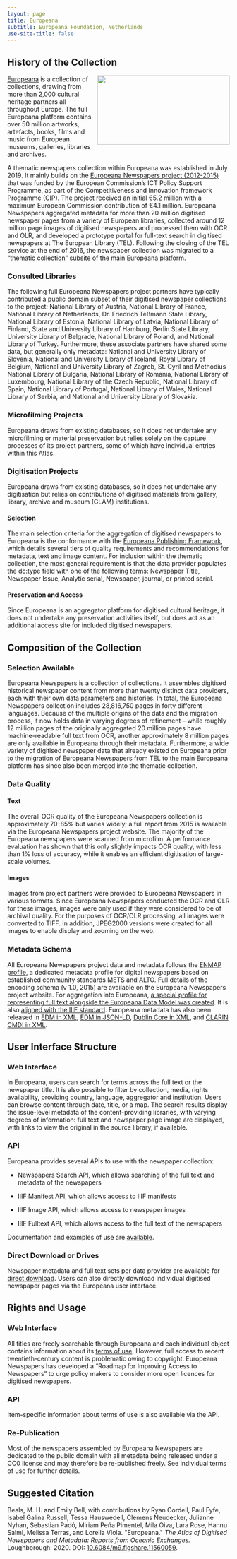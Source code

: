 ```yaml
---
layout: page
title: Europeana
subtitle: Europeana Foundation, Netherlands
use-site-title: false
---
```


## History of the Collection

<img src="http://www.europeana-newspapers.eu/wp-content/uploads/2013/09/europeana_newspapers_forwebsite1.jpg" width="300" height="157" align="right">[Europeana](https://www.europeana.eu) is a collection of collections,
drawing from more than 2,000 cultural heritage partners all throughout
Europe. The full Europeana platform contains over 50 million artworks,
artefacts, books, films and music from European museums, galleries,
libraries and archives.

A thematic newspapers collection within Europeana was established in
July 2019. It mainly builds on the [Europeana Newspapers project
(2012-2015)](http://www.europeana-newspapers.eu) that was funded by the
European Commission’s ICT Policy Support Programme, as part of the
Competitiveness and Innovation framework Programme (CIP). The project
received an initial €5.2 million with a maximum European Commission
contribution of €4.1 million. Europeana Newspapers aggregated metadata
for more than 20 million digitised newspaper pages from a variety of
European libraries, collected around 12 million page images of digitised
newspapers and processed them with OCR and OLR, and developed a
prototype portal for full-text search in digitised newspapers at The
European Library (TEL). Following the closing of the TEL service at the
end of 2016, the newspaper collection was migrated to a “thematic
collection” subsite of the main Europeana platform.

### Consulted Libraries

The following full Europeana Newspapers project partners have typically
contributed a public domain subset of their digitised newspaper
collections to the project: National Library of Austria, National
Library of France, National Library of Netherlands, Dr. Friedrich
Teßmann State Library, National Library of Estonia, National Library of
Latvia, National Library of Finland, State and University Library of
Hamburg, Berlin State Library, University Library of Belgrade, National
Library of Poland, and National Library of Turkey. Furthermore, these
associate partners have shared some data, but generally only metadata:
National and University Library of Slovenia, National and University
Library of Iceland, Royal Library of Belgium, National and University
Library of Zagreb, St. Cyril and Methodius National Library of Bulgaria,
National Library of Romania, National Library of Luxembourg, National
Library of the Czech Republic, National Library of Spain, National
Library of Portugal, National Library of Wales, National Library of
Serbia, and National and University Library of Slovakia.

### Microfilming Projects

Europeana draws from existing databases, so it does not undertake any
microfilming or material preservation but relies solely on the capture
processes of its project partners, some of which have individual entries
within this Atlas.

### Digitisation Projects

Europeana draws from existing databases, so it does not undertake any
digitisation but relies on contributions of digitised materials from
gallery, library, archive and museum (GLAM) institutions.

#### Selection

The main selection criteria for the aggregation of digitised newspapers
to Europeana is the conformance with the [Europeana Publishing Framework](https://pro.europeana.eu/post/publishing-framework), which details
several tiers of quality requirements and recommendations for metadata,
text and image content. For inclusion within the thematic collection,
the most general requirement is that the data provider populates the
dc:type field with one of the following terms: Newspaper Title,
Newspaper Issue, Analytic serial, Newspaper, journal, or printed serial.

#### Preservation and Access

Since Europeana is an aggregator platform for digitised cultural
heritage, it does not undertake any preservation activities itself, but
does act as an additional access site for included digitised newspapers.

## Composition of the Collection

### Selection Available

Europeana Newspapers is a collection of collections. It assembles
digitised historical newspaper content from more than twenty distinct
data providers, each with their own data parameters and histories. In
total, the Europeana Newspapers collection includes 28,816,750 pages in
forty different languages. Because of the multiple origins of the data
and the migration process, it now holds data in varying degrees of
refinement – while roughly 12 million pages of the originally aggregated
20 million pages have machine-readable full text from OCR, another
approximately 8 million pages are only available in Europeana through
their metadata. Furthermore, a wide variety of digitised newspaper data
that already existed on Europeana prior to the migration of Europeana
Newspapers from TEL to the main Europeana platform has since also been
merged into the thematic collection.

### Data Quality

#### Text

The overall OCR quality of the Europeana Newspapers collection is
approximately 70-85% but varies widely; a full report from 2015 is
available via the Europeana Newspapers project website. The majority of
the Europeana newspapers were scanned from microfilm. A performance
evaluation has shown that this only slightly impacts OCR quality, with
less than 1% loss of accuracy, while it enables an efficient
digitisation of large-scale volumes.

#### Images

Images from project partners were provided to Europeana Newspapers in
various formats. Since Europeana Newspapers conducted the OCR and OLR
for these images, images were only used if they were considered to be of
archival quality. For the purposes of OCR/OLR processing, all images
were converted to TIFF. In addition, JPEG2000 versions were created for
all images to enable display and zooming on the web.

### Metadata Schema 

All Europeana Newspapers project data and metadata follows the [ENMAP
profile](http://www.europeana-newspapers.eu/wp-content/uploads/2015/05/D5.3_Final_release_ENMAP_1.0.pdf),
a dedicated metadata profile for digital newspapers based on established
community standards METS and ALTO. Full details of the encoding schema
(v 1.0, 2015) are available on the Europeana Newspapers project website.
For aggregation into Europeana, [a special profile for representing full
text alongside the Europeana Data Model was created](https://docs.google.com/document/d/1t5yGEzQ0KV2rqU0sFDoKnI2bIDBGrmj0f1gSOCRUgJ4/edit).
It is also [aligned with the IIIF standard](https://docs.google.com/document/d/1vhQstotXm4b-t8FHCzStHNCoz1dVzGFsaXLrn2vCPVI/edit).
Europeana metadata has also been released in [EDM in
XML](http://test-solr-mongo.eanadev.org/europeana-research-newspapers-dump/sample-2017-06-23/Staatsbibliothek_zu_Berlin_-_Preu%25C3%259Fischer_Kulturbesitz/Berliner_Tageblatt/newspaper_title_metadata.edm.xml),
[EDM in
JSON-LD](http://test-solr-mongo.eanadev.org/europeana-research-newspapers-dump/sample-2017-06-23/Staatsbibliothek_zu_Berlin_-_Preu%25C3%259Fischer_Kulturbesitz/Berliner_Tageblatt/newspaper_title_metadata.edm.jsonld),
[Dublin Core in
XML](http://test-solr-mongo.eanadev.org/europeana-research-newspapers-dump/sample-2017-06-23/Staatsbibliothek_zu_Berlin_-_Preu%25C3%259Fischer_Kulturbesitz/Berliner_Tageblatt/newspaper_title_metadata.dc.xml),
and [CLARIN CMDI in
XML](http://test-solr-mongo.eanadev.org/europeana-research-newspapers-dump/sample-2017-06-23/Staatsbibliothek_zu_Berlin_-_Preu%25C3%259Fischer_Kulturbesitz/Berliner_Tageblatt/newspaper_title_metadata.cmdi.xml).

## User Interface Structure

### Web Interface

In Europeana, users can search for terms across the full text or the
newspaper title. It is also possible to filter by collection, media,
rights availability, providing country, language, aggregator and
institution. Users can browse content through date, title, or a map. The
search results display the issue-level metadata of the content-providing
libraries, with varying degrees of information: full text and newspaper
page image are displayed, with links to view the original in the source
library, if available.

### API

Europeana provides several APIs to use with the newspaper collection:

  - Newspapers Search API, which allows searching of the full text and
    metadata of the newspapers

  - IIIF Manifest API, which allows access to IIIF manifests

  - IIIF Image API, which allows access to newspaper images

  - IIIF Fulltext API, which allows access to the full text of the
    newspapers

Documentation and examples of use are [available](https://pro.europeana.eu/resources/apis).

### Direct Download or Drives

Newspaper metadata and full text sets per data provider are available
for [direct download](https://pro.europeana.eu/resources/apis/iiif\#download). Users can also
directly download individual digitised newspaper pages via the Europeana
user interface.

## Rights and Usage

### Web Interface

All titles are freely searchable through Europeana and each individual
object contains information about its [terms of use](https://rightsstatements.org/en). 
However, full access to recent
twentieth-century content is problematic owing to copyright. Europeana
Newspapers has developed a “Roadmap for Improving Access to Newspapers”
to urge policy makers to consider more open licences for digitised
newspapers.

### API 

Item-specific information about terms of use is also available via the
API.

### Re-Publication

Most of the newspapers assembled by Europeana Newspapers are dedicated
to the public domain with all metadata being released under a CC0
license and may therefore be re-published freely. See individual terms
of use for further details.
  
## Suggested Citation

Beals, M. H. and Emily Bell, with contributions by Ryan Cordell, Paul Fyfe, Isabel Galina Russell, Tessa Hauswedell, Clemens Neudecker, Julianne Nyhan, Sebastian Padó, Miriam Peña Pimentel, Mila Oiva, Lara Rose, Hannu Salmi, Melissa Terras, and Lorella Viola. "Europeana." *The Atlas of Digitised Newspapers and Metadata: Reports from Oceanic Exchanges.* Loughborough: 2020. DOI: [10.6084/m9.figshare.11560059](https://figshare.com/articles/The_Atlas_of_Digitised_Newspapers_and_Metadata_Reports_from_Oceanic_Exchanges/11560059).
